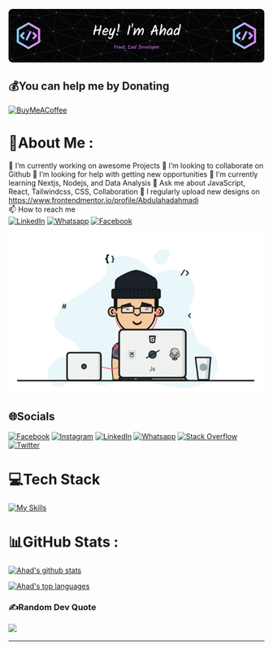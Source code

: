 <!-- ### Hi there I'm Ahad 👋 -->
![Header](https://github.com/Abdulahadahmadi/abdulahadahmadi/blob/3be145681774bbaaa25f504ec3ec259d1c98b309/github-header-image.png)
<!--
**Abdulahadahmadi/abdulahadahmadi** is a ✨ _special_ ✨ repository because its `README.md` (this file) appears on your GitHub profile.



[![GitHub followers](https://img.shields.io/github/followers/abdulahadahmadi.svg?style=social&label=Follow&maxAge=2592000)](https://github.com/abdulahadahmadi?tab=followers)
[![Ask Me Anything !](https://img.shields.io/badge/Ask%20me-anything-1abc9c.svg)](https://GitHub.com/abdulahadahmadi/ama)
[![Open Source? Yes!](https://badgen.net/badge/Open%20Source%20%3F/Yes%21/blue?icon=github)](https://github.com/abdulahadahmadi/badges/)
[![](https://visitcount.itsvg.in/api?id=abdulahadahmadi&icon=5&color=0)](https://visitcount.itsvg.in)

<!-- [![GitHub commits](https://img.shields.io/github/commits-since/Naereen/StrapDown.js/v1.0.0.svg)](https://GitHub.com/abdulahadahmadi/StrapDown.js/commit/) -->
<!-- [![GitHub forks](https://img.shields.io/github/forks/Naereen/StrapDown.js.svg?style=social&label=Fork&maxAge=2592000)](https://GitHub.com/abdulahadahmadi/StrapDown.js/network/) -->
<!-- [![GitHub stars](https://img.shields.io/github/stars/Naereen/StrapDown.js.svg?style=social&label=Star&maxAge=2592000)](https://GitHub.com/Naereen/StrapDown.js/stargazers/) -->
<!-- [![GitHub contributors](https://img.shields.io/github/contributors/Naereen/badges.svg)](https://GitHub.com/Naereen/badges/graphs/contributors/) -->
<!-- [![GitHub issues](https://img.shields.io/github/issues/Naereen/StrapDown.js.svg)](https://GitHub.com/Naereen/StrapDown.js/issues/) -->
<!-- [![GitHub pull-requests](https://img.shields.io/github/issues-pr/Naereen/StrapDown.js.svg)](https://GitHub.com/Naereen/StrapDown.js/pull/)<br /> -->



  ## 💰You can help me by Donating
  [![BuyMeACoffee](https://img.shields.io/badge/Buy%20Me%20a%20Coffee-ffdd00?style=for-the-badge&logo=buy-me-a-coffee&logoColor=black)](https://buymeacoffee.com/https://www.buymeacoffee.com/ahmadi1998) 





# 💫About Me :
🔭 I’m currently working on awesome Projects
👯 I’m looking to collaborate on Github
🤝 I’m looking for help with getting new opportunities
🌱 I’m currently learning Nextjs, Nodejs, and Data Analysis
💬 Ask me about JavaScript, React, Tailwindcss, CSS, Collaboration
📝 I regularly upload new designs on https://www.frontendmentor.io/profile/Abdulahadahmadi<br />
📫 How to reach me <br />
[![LinkedIn](https://img.shields.io/badge/LinkedIn-%230077B5.svg?logo=linkedin&logoColor=white)](https://www.linkedin.com/in/abdul-ahmadi-1a7295175/)
[![Whatsapp](https://img.shields.io/badge/Whatsapp-%231DA1F2.svg?logo=Whatsapp&logoColor=white)](https://chatwith.io/s/629e42909e406)
[![Facebook](https://img.shields.io/badge/Facebook-%231877F2.svg?logo=Facebook&logoColor=white)](https://www.facebook.com/khalid.ahmadi.752861)




![Header](https://github.com/Abdulahadahmadi/abdulahadahmadi/blob/a2e19494df61df13b32d6ed14160f144c318d856/chill%20scene.gif)


## 🌐Socials
[![Facebook](https://img.shields.io/badge/Facebook-%231877F2.svg?logo=Facebook&logoColor=white)](https://www.facebook.com/khalid.ahmadi.752861) 
[![Instagram](https://img.shields.io/badge/Instagram-%23E4405F.svg?logo=Instagram&logoColor=white)](https://www.instagram.com/ab_ahmadi1998/)
[![LinkedIn](https://img.shields.io/badge/LinkedIn-%230077B5.svg?logo=linkedin&logoColor=white)](https://www.linkedin.com/in/abdul-ahmadi-1a7295175/)
[![Whatsapp](https://img.shields.io/badge/Whatsapp-%231DA1F2.svg?logo=Whatsapp&logoColor=white)](https://chatwith.io/s/629e42909e406)
[![Stack Overflow](https://img.shields.io/badge/-Stackoverflow-FE7A16?logo=stack-overflow&logoColor=white)](https://stackoverflow.com/users/13347573/ahad)
[![Twitter](https://img.shields.io/badge/Twitter-%231DA1F2.svg?logo=Twitter&logoColor=white)](https://twitter.com/codeWithAhad) 
 

# 💻Tech Stack
<!-- ![JavaScript](https://img.shields.io/badge/javascript-%23323330.svg?style=for-the-badge&logo=javascript&logoColor=%23F7DF1E) ![TypeScript](https://img.shields.io/badge/typescript-%23007ACC.svg?style=for-the-badge&logo=typescript&logoColor=white) ![Python](https://img.shields.io/badge/python-3670A0?style=for-the-badge&logo=python&logoColor=ffdd54) ![Vercel](https://img.shields.io/badge/vercel-%23000000.svg?style=for-the-badge&logo=vercel&logoColor=white) ![Netlify](https://img.shields.io/badge/netlify-%23000000.svg?style=for-the-badge&logo=netlify&logoColor=#00C7B7) ![React](https://img.shields.io/badge/react-%2320232a.svg?style=for-the-badge&logo=react&logoColor=%2361DAFB) ![Next JS](https://img.shields.io/badge/Next-black?style=for-the-badge&logo=next.js&logoColor=white) ![NodeJS](https://img.shields.io/badge/node.js-6DA55F?style=for-the-badge&logo=node.js&logoColor=white) ![React Native](https://img.shields.io/badge/react_native-%2320232a.svg?style=for-the-badge&logo=react&logoColor=%2361DAFB) ![TailwindCSS](https://img.shields.io/badge/tailwindcss-%2338B2AC.svg?style=for-the-badge&logo=tailwind-css&logoColor=white) ![MySQL](https://img.shields.io/badge/mysql-%2300f.svg?style=for-the-badge&logo=mysql&logoColor=white) ![MongoDB](https://img.shields.io/badge/MongoDB-%234ea94b.svg?style=for-the-badge&logo=mongodb&logoColor=white) 	![Figma](https://img.shields.io/badge/figma-%23F24E1E.svg?style=for-the-badge&logo=figma&logoColor=white)
 -->
[![My Skills](https://skillicons.dev/icons?i=html,css,js,ts,py,tailwindcss,materialui,react,redux,next,nodejs,express,mysql,mongodb,vercel,netlify,git,github,vscode,figma)](https://skillicons.dev)



# 📊GitHub Stats :
[![Ahad's github stats](https://github-readme-stats.vercel.app/api?username=abdulahadahmadi&theme=blue-green)](https://github.com/abdulahadahmadi/github-readme-stats)

[![Ahad's top languages](https://github-readme-stats.vercel.app/api/top-langs/?username=abdulahadahmadi&theme=blue-green)](https://github.com/abdulahadahmadi/github-readme-stats)



### ✍️Random Dev Quote
![](https://quotes-github-readme.vercel.app/api?type=horizontal&theme=merko)

---


  <!-- Proudly created with GPRM ( https://gprm.itsvg.in ) -->
  













